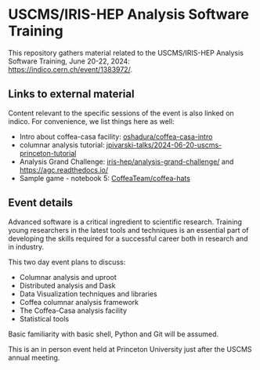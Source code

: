# USCMS/IRIS-HEP Analysis Software Training

This repository gathers material related to the USCMS/IRIS-HEP Analysis Software Training, June 20-22, 2024: https://indico.cern.ch/event/1383972/.

## Links to external material

Content relevant to the specific sessions of the event is also linked on indico.
For convenience, we list things here as well:

- Intro about coffea-casa facility: [oshadura/coffea-casa-intro](https://github.com/oshadura/coffea-casa-intro)
- columnar analysis tutorial: [jpivarski-talks/2024-06-20-uscms-princeton-tutorial](https://github.com/jpivarski-talks/2024-06-20-uscms-princeton-tutorial)
- Analysis Grand Challenge: [iris-hep/analysis-grand-challenge/](https://github.com/iris-hep/analysis-grand-challenge/) and https://agc.readthedocs.io/
- Sample game - notebook 5: [CoffeaTeam/coffea-hats](https://github.com/CoffeaTeam/coffea-hats)

## Event details

Advanced software is a critical ingredient to scientific research. Training young researchers in the latest tools and techniques is an essential part of developing the skills required for a successful career both in research and in industry.

This two day event plans to discuss:

- Columnar analysis and uproot
- Distributed analysis and Dask
- Data Visualization techniques and libraries
- Coffea columnar analysis framework
- The Coffea-Casa analysis facility
- Statistical tools

Basic familiarity with basic shell, Python and Git will be assumed.

This is an in person event held at Princeton University just after the USCMS annual meeting.
